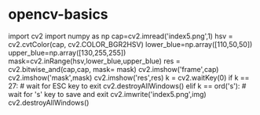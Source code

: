 # opencv-basics
import cv2
import numpy as np
cap=cv2.imread('index5.png',1)
hsv = cv2.cvtColor(cap, cv2.COLOR_BGR2HSV)
lower_blue=np.array([110,50,50])
upper_blue=np.array([130,255,255])
mask=cv2.inRange(hsv,lower_blue,upper_blue)
res = cv2.bitwise_and(cap,cap, mask= mask)
cv2.imshow('frame',cap)
cv2.imshow('mask',mask)
cv2.imshow('res',res)
k = cv2.waitKey(0)
if k == 27:         # wait for ESC key to exit
    cv2.destroyAllWindows()
elif k == ord('s'): # wait for 's' key to save and exit
    cv2.imwrite('index5.png',img)
    cv2.destroyAllWindows()
